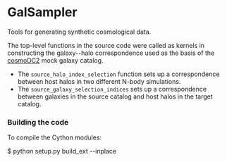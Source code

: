 # GalSampler
Tools for generating synthetic cosmological data. 

The top-level functions in the source code were called as kernels in constructing the galaxy--halo correspondence used as the basis of the [cosmoDC2](https://arxiv.org/abs/1907.06530) mock galaxy catalog. 

* The `source_halo_index_selection` function sets up a correspondence between host halos in two different N-body simulations. 
* The `source_galaxy_selection_indices` sets up a correspondence between galaxies in the source catalog and host halos in the target catalog. 

### Building the code

To compile the Cython modules:

$ python setup.py build_ext --inplace 
